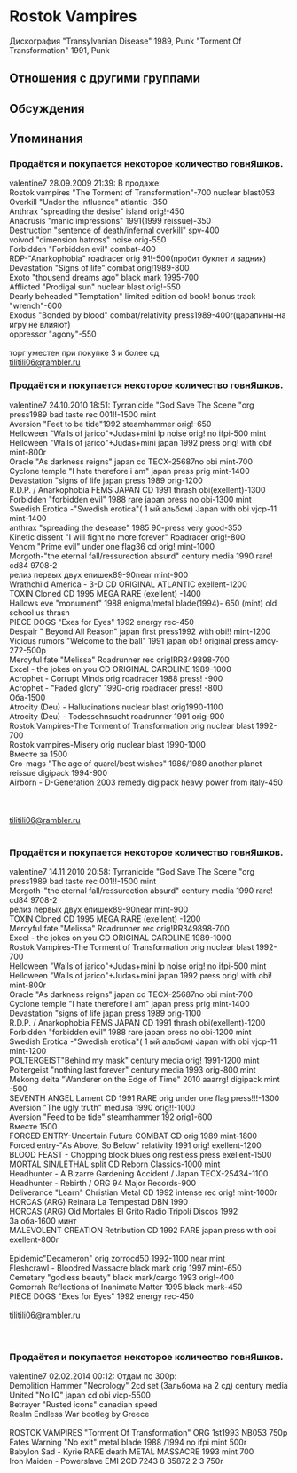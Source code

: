# Rostok Vampires

Дискография
"Transylvanian Disease" 1989, Punk
"Torment Of Transformation" 1991, Punk

## Отношения с другими группами


## Обсуждения


## Упоминания

### Продаётся и покупается некоторое количество говнЯшков.

valentine7 28.09.2009 21:39:
В продаже:<BR>Rostok vampires "The Torment of Transformation"-700 nuclear blast053<BR>Overkill "Under the influence" atlantic -350<BR>Anthrax "spreading the desise" island orig!-450<BR>Anacrusis "manic impressions" 1991(1999 reissue)-350<BR>Destruction "sentence of death/infernal overkill" spv-400<BR>voivod "dimension hatross" noise orig-550<BR>Forbidden "Forbidden evil" combat-400<BR>RDP-"Anarkophobia" roadracer orig 91!-500(пробит буклет и задник)<BR>Devastation "Signs of life" combat orig!1989-800<BR>Exoto "thousend dreams ago" black mark 1995-700<BR>Afflicted "Prodigal sun" nuclear blast orig!-550<BR>Dearly beheaded "Temptation" limited edition cd book! bonus track "wrench"-600<BR>Exodus "Bonded by blood" combat/relativity press1989-400r(царапины-на <BR>игру не влияют)<BR>oppressor "agony"-550<BR><BR>торг уместен при покупке 3 и более сд<BR>tilitili06@rambler.ru

### Продаётся и покупается некоторое количество говнЯшков.

valentine7 24.10.2010 18:51:
Tyrranicide "God Save The Scene "org press1989 bad taste rec 001!!-1500 mint<BR>Aversion "Feet to be tide"1992 steamhammer orig!-650<BR>Helloween "Walls of jarico"+Judas+mini lp noise orig! no ifpi-500 mint<BR>Helloween "Walls of jarico"+Judas+mini japan 1992 press orig! with obi! mint-800r<BR>Oracle "As darkness reigns" japan cd TECX-25687no obi mint-700<BR>Cyclone temple "I hate therefore i am" japan press prig mint-1400<BR>Devastation "signs of life japan press 1989 orig-1200<BR>R.D.P. / Anarkophobia FEMS JAPAN CD 1991 thrash obi(exellent)-1300<BR>Forbidden "forbidden evil" 1988 rare japan press no obi-1300 mint<BR>Swedish Erotica -"Swedish erotica"( 1 ый альбом) Japan with obi vjcp-11 mint-1400<BR>anthrax "spreading the desease" 1985 90-press very good-350<BR>Kinetic dissent "I will fight no more forever" Roadracer orig!-800<BR>Venom "Prime evil" under one flag36 cd orig! mint-1000<BR>Morgoth-"the eternal fall/ressurection absurd" century media 1990 rare! cd84 9708-2<BR>релиз первых двух епишек89-90near mint-900<BR>Wrathchild America - 3-D CD ORIGINAL ATLANTIC exellent-1200<BR>TOXIN Cloned CD 1995 MEGA RARE (exellent) -1400<BR>Hallows eve "monument" 1988 enigma/metal blade(1994)- 650 (mint) old school us thrash<BR>PIECE DOGS "Exes for Eyes" 1992 energy rec-450<BR>Despair " Beyond All Reason" japan first press1992 with obi!! mint-1200<BR>Vicious rumors "Welcome to the ball" 1991 japan obi! original press amcy-272-500р<BR>Mercyful fate "Melissa" Roadrunner rec orig!RR349898-700<BR>Excel - the jokes on you CD ORIGINAL CAROLINE 1989-1000<BR>Acrophet - Corrupt Minds orig roadracer 1988 press! -900<BR>Acrophet - "Faded glory" 1990-orig roadracer press! -800<BR>Оба-1500<BR>Atrocity (Deu) - Hallucinations nuclear blast orig1990-1100<BR>Atrocity (Deu) - Todessehnsucht roadrunner 1991 orig-900<BR>Rostok Vampires-The Torment of Transformation orig nuclear blast 1992-700<BR>Rostok vampires-Misery orig nuclear blast 1990-1000<BR>Вместе за 1500<BR>Cro-mags "The age of quarel/best wishes" 1986/1989 another planet reissue digipack 1994-900<BR>Airborn - D-Generation 2003 remedy digipack heavy power from italy-450<BR><BR><BR><BR>tilitili06@rambler.ru<BR><BR>

### Продаётся и покупается некоторое количество говнЯшков.

valentine7 14.11.2010 20:58:
Tyrranicide "God Save The Scene "org press1989 bad taste rec 001!!-1500 mint<BR>Morgoth-"the eternal fall/ressurection absurd" century media 1990 rare! cd84 9708-2<BR>релиз первых двух епишек89-90near mint-900<BR>TOXIN Cloned CD 1995 MEGA RARE (exellent) -1200<BR>Mercyful fate "Melissa" Roadrunner rec orig!RR349898-700<BR>Excel - the jokes on you CD ORIGINAL CAROLINE 1989-1000<BR>Rostok Vampires-The Torment of Transformation orig nuclear blast 1992-700<BR>Helloween "Walls of jarico"+Judas+mini lp noise orig! no ifpi-500 mint<BR>Helloween "Walls of jarico"+Judas+mini japan 1992 press orig! with obi! mint-800r<BR>Oracle "As darkness reigns" japan cd TECX-25687no obi mint-700<BR>Cyclone temple "I hate therefore i am" japan press prig mint-1400<BR>Devastation "signs of life japan press 1989 orig-1100<BR>R.D.P. / Anarkophobia FEMS JAPAN CD 1991 thrash obi(exellent)-1200<BR>Forbidden "forbidden evil" 1988 rare japan press no obi-1200 mint<BR>Swedish Erotica -"Swedish erotica"( 1 ый альбом) Japan with obi vjcp-11 mint-1200<BR>POLTERGEIST"Behind my mask" century media orig! 1991-1200 mint<BR>Poltergeist "nothing last forever" century media 1993 orig-800 mint<BR>Mekong delta "Wanderer on the Edge of Time" 2010 aaarrg! digipack mint -500<BR>SEVENTH ANGEL Lament CD 1991 RARE orig under one flag press!!!-1300<BR>Aversion "The ugly truth" medusa 1990 orig!!-1000<BR>Aversion "Feed to be tide" steamhammer 192 orig1-600<BR>Вместе 1500<BR>FORCED ENTRY-Uncertain Future COMBAT CD orig 1989 mint-1800<BR>Forced entry-"As Above, So Below" relativity 1991 orig! exellent-1200<BR>BLOOD FEAST - Chopping block blues orig restless press exellent-1500<BR>MORTAL SIN/LETHAL split CD Reborn Classics-1000 mint<BR>Headhunter - A Bizarre Gardening Accident / Japan TECX-25434-1100<BR>Headhunter - Rebirth / ORG 94 Major Records-900<BR>Deliverance "Learn" Christian Metal CD 1992 intense rec orig! mint-1000r<BR>HORCAS (ARG) Reinara La Tempestad DBN 1990<BR>HORCAS (ARG) Oid Mortales El Grito Radio Tripoli Discos 1992<BR>За оба-1600 минт<BR>MALEVOLENT CREATION Retribution CD 1992 RARE japan press with obi exellent-800r<BR><BR>Epidemic"Decameron" orig zorrocd50 1992-1100 near mint<BR>Fleshcrawl - Bloodred Massacre black mark orig 1997 mint-650<BR>Cemetary "godless beauty" black mark/cargo 1993 orig!-400<BR>Gomorrah Reflections of Inanimate Matter 1995 black mark-450<BR>PIECE DOGS "Exes for Eyes" 1992 energy rec-450<BR><BR>tilitili06@rambler.ru<BR><BR>   <BR>

### Продаётся и покупается некоторое количество говнЯшков.

valentine7 02.02.2014 00:12:
Отдам по 300р:<BR>Demolition Hammer "Necrology" 2cd set (3альбома на 2 сд) century media<BR>United "No IQ" japan cd obi vicp-5500<BR>Betrayer "Rusted icons" canadian speed<BR>Realm Endless War bootleg by Greece<BR><BR>ROSTOK VAMPIRES "Torment Of Transformation" ORG 1st1993 NB053 750р<BR>Fates Warning "No exit" metal blade 1988 /1994 no ifpi mint 500r<BR>Babylon Sad - Kyrie RARE death METAL MASSACRE 1993 mint 700<BR>Iron Maiden - Powerslave EMI 2CD 7243 8 35872 2 3 750r<BR><BR>

